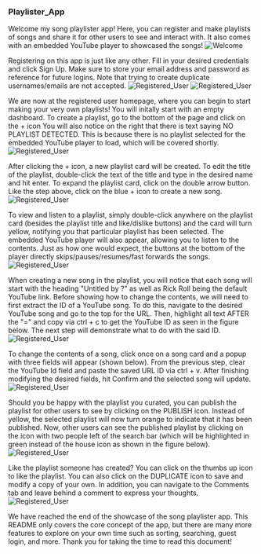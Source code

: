 ### Playlister_App

Welcome my song playlister app! Here, you can register and make playlists of songs and share it for other users to see and interact with. It also comes with an embedded YouTube player to showcased the songs!
![Welcome](docs/Welcome.PNG)

Registering on this app is just like any other. Fill in your desired credentials and click Sign Up. Make sure to store your email address and password as reference for future logins. Note that trying to create duplicate usernames/emails are not accepted. 
![Registered_User](docs/Login.PNG)
![Registered_User](docs/Registration.PNG)

We are now at the registered user homepage, where you can begin to start making your very own playlists! You will initally start with an empty dashboard. To create a playlist, go to the bottom of the page and click on the + icon 
You will also notice on the right that there is text saying NO PLAYLIST DETECTED. This is because there is no playlist selected for the embedded YouTube player to load, which will be covered shortly.
![Registered_User](docs/Registered_User.PNG)

After clicking the + icon, a new playlist card will be created. To edit the title of the playlist, double-click the text of the title and type in the desired name and hit enter. To expand the playlist card, click on the double arrow button. Like the step above, click on the blue + icon to create a new song. 
![Registered_User](docs/Playlist.PNG)

To view and listen to a playlist, simply double-click anywhere on the playlist card (besides the playlist title and like/dislike buttons) and the card will turn yellow, notifying you that particular playlist has been selected. The embedded YouTube player will also appear, allowing you to listen to the contents. Just as how one would expect, the buttons at the bottom of the player directly skips/pauses/resumes/fast forwards the songs.
![Registered_User](docs/Playlist_player.PNG)

When creating a new song in the playlist, you will notice that each song will start with the heading "Untitled by ?" as well as Rick Roll being the default YouTube link. Before showing how to change the contents, we will need to first extract the ID of a YouTube song. To do this, navigate to the desired YouTube song and go to the top for the URL. Then, highlight all text AFTER the "=" and copy via ctrl + c to get the YouTube ID as seen in the figure below. The next step will demonstrate what to do with the said ID. 
![Registered_User](docs/Youtube_getID.PNG)

To change the contents of a song, click once on a song card and a popup with three fields will appear (shown below).
From the previous step, clear the YouTube Id field and paste the saved URL ID via ctrl + v. After finishing modifying the desired fields, hit Confirm and the selected song will update.
![Registered_User](docs/Youtube_putID.PNG)

Should you be happy with the playlist you curated, you can publish the playlist for other users to see by clicking on the PUBLISH icon. Instead of yellow, the selected playlist will now turn orange to indicate that it has been published. Now, other users can see the published playlist by clicking on the icon with two people left of the search bar (which will be highlighted in green instead of the house icon as shown in the figure below).  
![Registered_User](docs/Public_View.PNG)

Like the playlist someone has created? You can click on the thumbs up icon to like the playlist. You can also click on the DUPLICATE icon to save and modify a copy of your own. In addition, you can navigate to the Comments tab and leave behind a comment to express your thoughts. 
![Registered_User](docs/Comment.PNG)

We have reached the end of the showcase of the song playlister app. This README only covers the core concept of the app, but there are many more features to explore on your own time such as sorting, searching, guest login, and more. Thank you for taking the time to read this document!   
